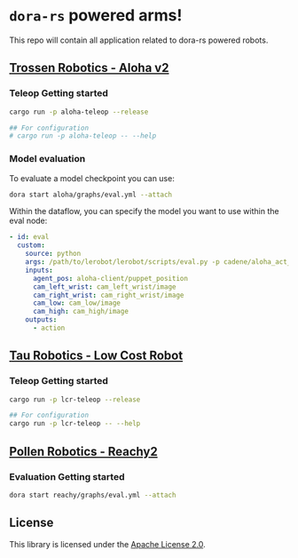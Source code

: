 # `dora-rs` powered arms!

This repo will contain all application related to dora-rs powered robots.

## [Trossen Robotics - Aloha v2](aloha/README.md)

### Teleop Getting started

```bash
cargo run -p aloha-teleop --release

## For configuration
# cargo run -p aloha-teleop -- --help
```

### Model evaluation

To evaluate a model checkpoint you can use:

```bash
dora start aloha/graphs/eval.yml --attach
```

Within the dataflow, you can specify the model you want to use within the eval node:

```yaml
- id: eval
  custom:
    source: python
    args: /path/to/lerobot/lerobot/scripts/eval.py -p cadene/aloha_act_no_state_aloha_v2_static_dora_test_wrist_gripper eval.n_episodes=1 eval.batch_size=1 env.episode_length=20000
    inputs:
      agent_pos: aloha-client/puppet_position
      cam_left_wrist: cam_left_wrist/image
      cam_right_wrist: cam_right_wrist/image
      cam_low: cam_low/image
      cam_high: cam_high/image
    outputs:
      - action
```

## [Tau Robotics - Low Cost Robot](alexk_low_cost_robot/README.md)

### Teleop Getting started

```bash
cargo run -p lcr-teleop --release

## For configuration
cargo run -p lcr-teleop -- --help
```

## [Pollen Robotics - Reachy2](reachy/README.md)

### Evaluation Getting started

```bash
dora start reachy/graphs/eval.yml --attach
```

## License

This library is licensed under the [Apache License 2.0](./LICENSE).
